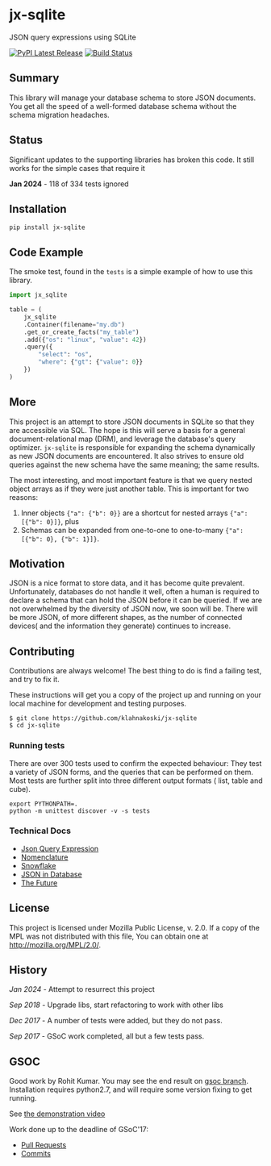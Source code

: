 # jx-sqlite 

JSON query expressions using SQLite


[![PyPI Latest Release](https://img.shields.io/pypi/v/jx-sqlite.svg)](https://pypi.org/project/jx-sqlite/)
[![Build Status](https://app.travis-ci.com/klahnakoski/jx-sqlite.svg?branch=master)](https://travis-ci.com/github/klahnakoski/jx-sqlite)


## Summary

This library will manage your database schema to store JSON documents. You get all the speed of a well-formed database schema without the schema migration headaches. 


## Status

Significant updates to the supporting libraries has broken this code.  It still works for the simple cases that require it

**Jan 2024** - 118 of 334 tests ignored


## Installation

    pip install jx-sqlite

## Code Example

The smoke test, found in the `tests` is a simple example of how to use this library.

```python
import jx_sqlite

table = (
    jx_sqlite
    .Container(filename="my.db")
    .get_or_create_facts("my_table")
    .add({"os": "linux", "value": 42})
    .query({
        "select": "os",
        "where": {"gt": {"value": 0}}
    })
)
```

## More

This project is an attempt to store JSON documents in SQLite so that they are accessible via SQL. The hope is this will serve a basis for a general document-relational map (DRM), and leverage the database's query optimizer.
`jx-sqlite` is responsible for expanding the schema dynamically as new JSON documents are encountered.  It also strives to ensure old queries against the new schema have the same meaning; the same results.

The most interesting, and most important feature is that we query nested object arrays as if they were just another table.  This is important for two reasons:

1. Inner objects `{"a": {"b": 0}}` are a shortcut for nested arrays `{"a": [{"b": 0}]}`, plus
2. Schemas can be expanded from one-to-one  to one-to-many `{"a": [{"b": 0}, {"b": 1}]}`.


## Motivation

JSON is a nice format to store data, and it has become quite prevalent. Unfortunately, databases do not handle it well, often a human is required to declare a schema that can hold the JSON before it can be queried. If we are not overwhelmed by the diversity of JSON now, we soon will be. There will be more JSON, of more different shapes, as the number of connected devices( and the information they generate) continues to increase.

## Contributing

Contributions are always welcome! The best thing to do is find a failing test, and try to fix it.

These instructions will get you a copy of the project up and running on your local machine for development and testing purposes.

    $ git clone https://github.com/klahnakoski/jx-sqlite
    $ cd jx-sqlite

### Running tests

There are over 300 tests used to confirm the expected behaviour: They test a variety of JSON forms, and the queries that can be performed on them. Most tests are further split into three different output formats ( list, table and cube).

    export PYTHONPATH=.
    python -m unittest discover -v -s tests

### Technical Docs

* [Json Query Expression](https://github.com/klahnakoski/ActiveData/blob/dev/docs/jx.md)
* [Nomenclature](https://github.com/mozilla/jx-sqlite/blob/master/docs/Nomenclature.md)
* [Snowflake](https://github.com/mozilla/jx-sqlite/blob/master/docs/Perspective.md)
* [JSON in Database](https://github.com/mozilla/jx-sqlite/blob/master/docs/JSON%20in%20Database.md)
* [The Future](https://github.com/mozilla/jx-sqlite/blob/master/docs/The%20Future.md)

## License

This project is licensed under Mozilla Public License, v. 2.0. If a copy of the MPL was not distributed with this file, You can obtain one at http://mozilla.org/MPL/2.0/.


## History

*Jan 2024* - Attempt to resurrect this project

*Sep 2018* - Upgrade libs, start refactoring to work with other libs

*Dec 2017* - A number of tests were added, but they do not pass.

*Sep 2017* - GSoC work completed, all but a few tests pass.
 

## GSOC

Good work by Rohit Kumar.  You may see the end result on [gsoc branch](https://github.com/klahnakoski/jx-sqlite/tree/gsoc).  Installation requires python2.7,  and will require some version fixing to get running.

See [the demonstration video](https://www.youtube.com/watch?v=0_YLzb7BegI&list=PLSE8ODhjZXja7K1hjZ01UTVDnGQdx5v5U&index=26&t=260s)


Work done up to the deadline of GSoC'17:

* [Pull Requests](https://github.com/mozilla/jx-sqlite/pulls?utf8=%E2%9C%93&q=is%3Apr%20author%3Arohit-rk)
* [Commits](https://github.com/mozilla/jx-sqlite/commits?author=rohit-rk)



